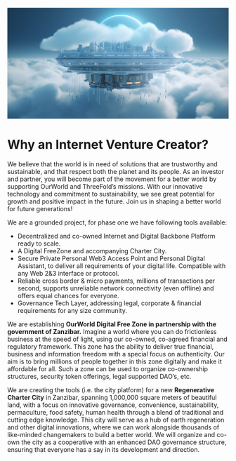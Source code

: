 ![alt_text](img/why_vc.png)

# Why an Internet Venture Creator?

We believe that the world is in need of solutions that are trustworthy and sustainable, and that respect both the planet and its people. As an investor and partner, you will become part of the movement for a better world by supporting OurWorld and ThreeFold’s missions. With our innovative technology and commitment to sustainability, we see great potential for growth and positive impact in the future. Join us in shaping a better world for future generations!

We are a grounded project, for phase one we have following tools available:

* Decentralized and co-owned Internet and Digital Backbone Platform ready to scale.
* A Digital FreeZone and accompanying Charter City.
* Secure Private Personal Web3 Access Point and Personal Digital Assistant, to deliver all requirements of your digital life. Compatible with any Web 2&3 interface or protocol.
* Reliable cross border & micro payments, millions of transactions per second, supports unreliable network connectivity (even offline) and offers equal chances for everyone.
* Governance Tech Layer, addressing legal, corporate & financial requirements for any size community.

We are establishing **OurWorld Digital Free Zone in partnership with the government of Zanzibar.** Imagine a world where you can do frictionless business at the speed of light, using our co-owned, co-agreed financial and regulatory framework. This zone has the ability to deliver true financial, business and information freedom with a special focus on authenticity. Our aim is to bring millions of people together in this zone digitally and make it affordable for all. Such a zone can be used to organize co-ownership structures, security token offerings, legal supported DAO’s, etc.

We are creating the tools (i.e. the city platform) for a new **Regenerative Charter City** in Zanzibar, spanning 1,000,000 square meters of beautiful land, with a focus on innovative governance, convenience, sustainability, permaculture, food safety, human health through a blend of traditional and cutting edge knowledge. This city will serve as a hub of earth regeneration and other digital innovations, where we can work alongside thousands of like-minded changemakers to build a better world. We will organize and co-own the city as a cooperative with an enhanced DAO governance structure, ensuring that everyone has a say in its development and direction.